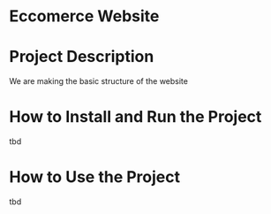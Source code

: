 
# Eccomerce Website

# Project Description
We are making the basic structure of the website

# How to Install and Run the Project
tbd
# How to Use the Project
tbd

